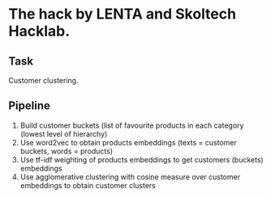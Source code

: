 # The hack by LENTA and Skoltech Hacklab.

## Task
Customer clustering.

## Pipeline
1. Build customer buckets (list of favourite products in each category (lowest level of hierarchy)
2. Use word2vec to obtain products embeddings (texts = customer buckets, words = products)
3. Use tf-idf weighting of products embeddings to get customers (buckets) embeddings
4. Use agglomerative clustering with cosine measure over customer embeddings to obtain customer clusters
